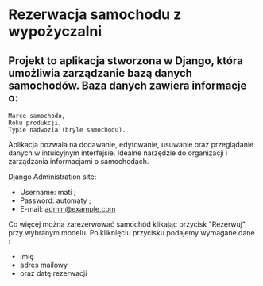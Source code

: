 # Rezerwacja samochodu z wypożyczalni
## Projekt to aplikacja stworzona w Django, która umożliwia zarządzanie bazą danych samochodów. Baza danych zawiera informacje o:

    Marce samochodu,
    Roku produkcji,
    Typie nadwozia (bryle samochodu).

Aplikacja pozwala na dodawanie, edytowanie, usuwanie oraz przeglądanie danych w intuicyjnym interfejsie. Idealne narzędzie do organizacji i zarządzania informacjami o samochodach.

Django Administration site:
- Username: mati ;
- Password: automaty ;
- E-mail: admin@example.com

Co więcej można zarezerwować samochód klikając przycisk "Rezerwuj" przy wybranym modelu. Po kliknięciu przycisku podajemy wymagane dane :

- imię
- adres mailowy
- oraz datę rezerwacji


